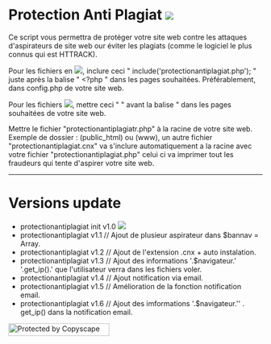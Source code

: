 # Protection Anti Plagiat <img src="http://image.noelshack.com/fichiers/2015/50/1450015641-687474703a2f2f696d6167652e6e6f656c736861636b2e636f6d2f66696368696572732f323031352f35302f313434393837313037322d736865696c642d69636f6e2e706e67.png">

Ce script vous permettra de protéger votre site web contre les attaques d'aspirateurs de site web our éviter les plagiats (comme le logiciel le plus connus qui est HTTRACK).

Pour les fichiers en <img src="http://image.noelshack.com/fichiers/2015/50/1450033546-php.png">, inclure ceci " include('protectionantiplagiat.php'); " juste après la balise " <?php " dans les pages souhaitées. Préférablement, dans config.php de votre site web.

Pour les fichiers <img src="http://image.noelshack.com/fichiers/2015/50/1450033546-html.png">, mettre ceci " <?php include('protectionantiplagiat.php'); ?> " avant la balise " <!DOCTYPE html> dans les pages souhaitées de votre site web.

Mettre le fichier "protectionantiplagiatr.php" à la racine de votre site web. Exemple de dossier : (public_html) ou (www), un autre fichier "protectionantiplagiat.cnx" va s'inclure automatiquement a la racine avec votre fichier "protectionantiplagiat.php" celui ci va imprimer tout les fraudeurs qui tente d'aspirer votre site web.
  
--------------------------------------------------------------------------------------------------------------------------------------

# Versions update

* protectionantiplagiat init v1.0 <img src="http://image.noelshack.com/fichiers/2015/50/1450015692-687474703a2f2f696d6167652e6e6f656c736861636b2e636f6d2f66696368696572732f323031352f35302f313434393932343932352d626574612d312e706e67.png">
* protectionantiplagiat v1.1 // Ajout de plusieur aspirateur dans $bannav = Array.
* protectionantiplagiat v1.2 // Ajout de l'extension .cnx + auto instalation.
* protectionantiplagiat v1.3 // Ajout des informations '.$navigateur.' '.get_ip().' que l'utilisateur verra dans les fichiers voler.
* protectionantiplagiat v1.4 // Ajout notification via email.
* protectionantiplagiat v1.5 // Amélioration de la fonction notification email.
* protectionantiplagiat v1.6 // Ajout des imformations '.$navigateur.'' . get_ip() dans la notification email.

<a href="http://www.copyscape.com/"><img src="http://banners.copyscape.com/img/copyscape-banner-white-200x25.png" width="200" height="25" border="0" alt="Protected by Copyscape" title="Protected by Copyscape Plagiarism Checker - Do not copy content from this page." /></a>
